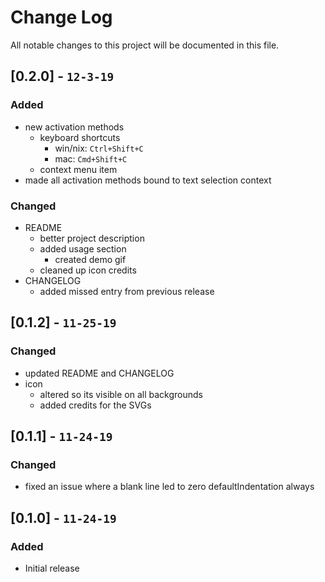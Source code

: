# Change Log

All notable changes to this project will be documented in this file.

## [0.2.0] - `12-3-19`

### Added

-  new activation methods
   -  keyboard shortcuts
      -  win/nix: `Ctrl+Shift+C`
      -  mac: `Cmd+Shift+C`
   -  context menu item
-  made all activation methods bound to text selection context

### Changed

-  README
   -  better project description
   -  added usage section
      -  created demo gif
   -  cleaned up icon credits
-  CHANGELOG
   -  added missed entry from previous release

## [0.1.2] - `11-25-19`

### Changed

-  updated README and CHANGELOG
-  icon
   -  altered so its visible on all backgrounds
   -  added credits for the SVGs

## [0.1.1] - `11-24-19`

### Changed

-  fixed an issue where a blank line led to zero defaultIndentation always

## [0.1.0] - `11-24-19`

### Added

-  Initial release
